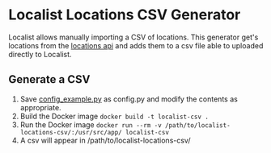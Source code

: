 # Localist Locations CSV Generator

Localist allows manually importing a CSV of locations. This generator get's locations from the [locations api](https://github.com/osu-mist/locations-api) and adds them to a csv file able to uploaded directly to Localist.

## Generate a CSV

1. Save [config_example.py](config_example.py) as config.py and modify the contents as appropriate.
2. Build the Docker image
`docker build -t localist-csv .`
3. Run the Docker image
`docker run --rm -v /path/to/localist-locations-csv/:/usr/src/app/ localist-csv`
4. A csv will appear in /path/to/localist-locations-csv/
